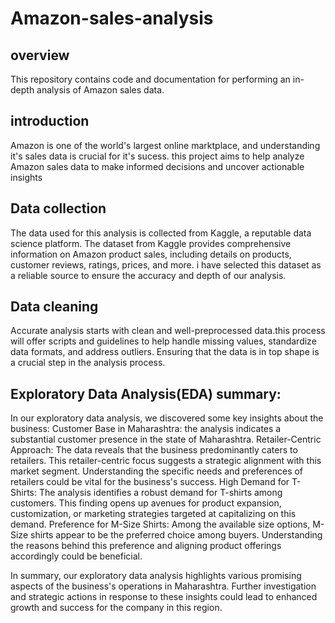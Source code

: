 # Amazon-sales-analysis

## overview
This repository contains code and documentation for performing an in-depth analysis of Amazon sales data.
## introduction

Amazon is one of the world's largest online marktplace, and understanding it's sales data is crucial for it's sucess.
this project aims to help analyze Amazon sales data to make informed decisions and uncover actionable insights

## Data collection
The data used for this analysis is collected from Kaggle, a reputable data science platform. The dataset from Kaggle provides comprehensive information on Amazon product sales, including details on products, customer reviews, ratings, prices, and more. i have selected this dataset as a reliable source to ensure the accuracy and depth of our analysis.

## Data cleaning
Accurate analysis starts with clean and well-preprocessed data.this process will offer scripts and guidelines to help handle missing values, standardize data formats, and address outliers. Ensuring that the data is in top shape is a crucial step in the analysis process.

## Exploratory Data Analysis(EDA) summary:
In our exploratory data analysis, we discovered some key insights about the business:
Customer Base in Maharashtra: the analysis indicates a substantial customer presence in the state of Maharashtra.
Retailer-Centric Approach: The data reveals that the business predominantly caters to retailers. This retailer-centric focus suggests a strategic alignment with this market segment. Understanding the specific needs and preferences of retailers could be vital for the business's success.
High Demand for T-Shirts: The analysis identifies a robust demand for T-shirts among customers. This finding opens up avenues for product expansion, customization, or marketing strategies targeted at capitalizing on this demand.
Preference for M-Size Shirts: Among the available size options, M-Size shirts appear to be the preferred choice among buyers. Understanding the reasons behind this preference and aligning product offerings accordingly could be beneficial.

In summary, our exploratory data analysis highlights various promising aspects of the business's operations in Maharashtra. Further investigation and strategic actions in response to these insights could lead to enhanced growth and success for the company in this region.
